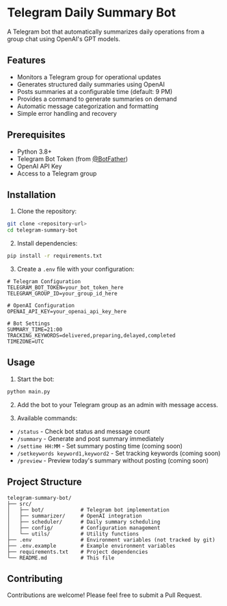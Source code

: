 # Telegram Daily Summary Bot

A Telegram bot that automatically summarizes daily operations from a group chat using OpenAI's GPT models.

## Features

- Monitors a Telegram group for operational updates
- Generates structured daily summaries using OpenAI
- Posts summaries at a configurable time (default: 9 PM)
- Provides a command to generate summaries on demand
- Automatic message categorization and formatting
- Simple error handling and recovery

## Prerequisites

- Python 3.8+
- Telegram Bot Token (from [@BotFather](https://t.me/botfather))
- OpenAI API Key
- Access to a Telegram group

## Installation

1. Clone the repository:
```bash
git clone <repository-url>
cd telegram-summary-bot
```

2. Install dependencies:
```bash
pip install -r requirements.txt
```

3. Create a `.env` file with your configuration:
```env
# Telegram Configuration
TELEGRAM_BOT_TOKEN=your_bot_token_here
TELEGRAM_GROUP_ID=your_group_id_here

# OpenAI Configuration
OPENAI_API_KEY=your_openai_api_key_here

# Bot Settings
SUMMARY_TIME=21:00
TRACKING_KEYWORDS=delivered,preparing,delayed,completed
TIMEZONE=UTC
```

## Usage

1. Start the bot:
```bash
python main.py
```

2. Add the bot to your Telegram group as an admin with message access.

3. Available commands:
- `/status` - Check bot status and message count
- `/summary` - Generate and post summary immediately
- `/settime HH:MM` - Set summary posting time (coming soon)
- `/setkeywords keyword1,keyword2` - Set tracking keywords (coming soon)
- `/preview` - Preview today's summary without posting (coming soon)

## Project Structure

```
telegram-summary-bot/
├── src/
│   ├── bot/            # Telegram bot implementation
│   ├── summarizer/     # OpenAI integration
│   ├── scheduler/      # Daily summary scheduling
│   ├── config/         # Configuration management
│   └── utils/          # Utility functions
├── .env                # Environment variables (not tracked by git)
├── .env.example        # Example environment variables
├── requirements.txt    # Project dependencies
└── README.md           # This file
```

## Contributing

Contributions are welcome! Please feel free to submit a Pull Request. 